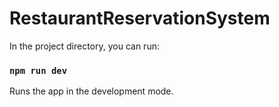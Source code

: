 # RestaurantReservationSystem

In the project directory, you can run:

### `npm run dev`

Runs the app in the development mode.<br />
